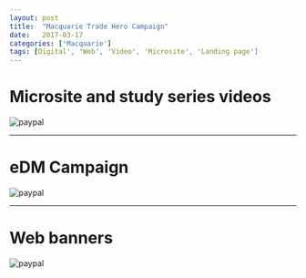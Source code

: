 ```yaml
---
layout: post
title:  "Macquarie Trade Hero Campaign"
date:   2017-03-17
categories: ['Macquarie']
tags: [Digital', 'Web', 'Video', 'Microsite', 'Landing page']
---
```


# Microsite and study series videos
![paypal](https://raw.githubusercontent.com/gbjack/gbjack.github.io/master/assets/images/mq1.png)


---


# eDM Campaign
![paypal](https://raw.githubusercontent.com/gbjack/gbjack.github.io/master/assets/images/mq2.png)


---


# Web banners
![paypal](https://raw.githubusercontent.com/gbjack/gbjack.github.io/master/assets/images/mq3.png)
